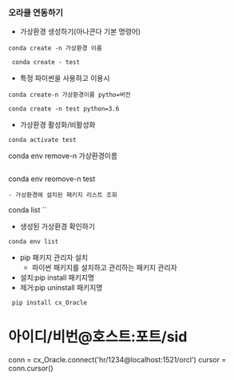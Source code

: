 ### 오라클 연동하기
- 가상환경 생성하기(아나콘다 기본 명령어)
```
conda create -n 가상환경 이름
```

```
 conda create - test
 ```

 - 특정 파이썬을 사용하고 이용시
```
conda create-n 가상환경이름 pytho=버전

```
```
conda create -n test python=3.6
```

- 가상환경 활성화/비활성화
```
conda activate test
```
conda env remove-n 가상환경이름
```
```
conda env reomove-n test
```
- 가상환경에 설치된 패키지 리스트 조회
```
conda list
``
- 생성된 가상환경 확인하기
```
conda env list
```
  
- pip 패키지 관리자 설치
  - 파이썬 패키지를 설치하고 관리하는 패키지 관리자
 - 설치:pip install 패키지명
 - 제거:pip uninstall 패키지명
```
 pip install cx_Oracle 
```

# 아이디/비번@호스트:포트/sid
conn = cx_Oracle.connect('hr/1234@localhost:1521/orcl')
cursor = conn.cursor()
